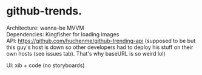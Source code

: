 # github-trends. 
Architecture: wanna-be MVVM  
Dependencies: Kingfisher for loading images  
API: https://github.com/huchenme/github-trending-api  (supposed to be but this guy's host is down so other developers had to deploy his stuff on their own hosts (see issues tab). That's why baseURL is so weird lol)

UI: xib + code (no storyboards)
